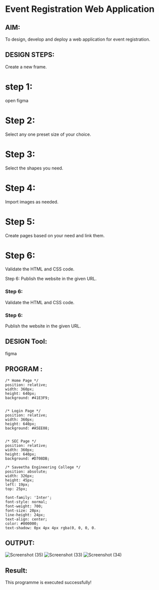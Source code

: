 # Event Registration Web Application

## AIM:
To design, develop and deploy a web application for event registration.

## DESIGN STEPS:
Create a new frame.

# step 1:
open figma
# Step 2:
Select any one preset size of your choice.

# Step 3:
Select the shapes you need.

# Step 4:
Import images as needed.

# Step 5:
Create pages based on your need and link them.

# Step 6:
Validate the HTML and CSS code.

Step 6:
Publish the website in the given URL.


### Step 6:

Validate the HTML and CSS code.

### Step 6:

Publish the website in the given URL.

## DESIGN Tool:
 figma
## PROGRAM :
```
/* Home Page */
position: relative;
width: 360px;
height: 640px;
background: #41E3F9;


/* Login Page */
position: relative;
width: 360px;
height: 640px;
background: #A5EE08;


/* SEC Page */
position: relative;
width: 360px;
height: 640px;
background: #D708DB;

/* Saveetha Engineering College */
position: absolute;
width: 326px;
height: 45px;
left: 19px;
top: 25px;

font-family: 'Inter';
font-style: normal;
font-weight: 700;
font-size: 20px;
line-height: 24px;
text-align: center;
color: #000000;
text-shadow: 0px 4px 4px rgba(0, 0, 0, 0.
```
## OUTPUT:
![Screenshot (35)](https://user-images.githubusercontent.com/119390227/215317703-2dfcac71-f3e9-4774-9ba5-529468350dbd.png)
![Screenshot (33)](https://user-images.githubusercontent.com/119390227/215317725-670ba4a6-5866-4151-99d5-c392cc4fbbc3.png)
![Screenshot (34)](https://user-images.githubusercontent.com/119390227/215317711-904961d9-022e-4aa4-bc8b-efd5eb342802.png)


## Result:
This programme is executed successfully!
